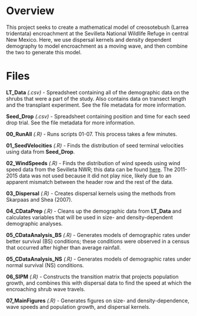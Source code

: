 # Overview

This project seeks to create a mathematical model of creosotebush (Larrea tridentata) encroachment at the Sevilleta National Wildlife Refuge in central New Mexico. Here, we use dispersal kernels and density dependent demography to model encroachment as a moving wave, and then combine the two to generate this model.

# Files

**LT_Data** *(.csv)* - Spreadsheet containing all of the demographic data on the shrubs that were a part of the study. Also contains data on transect length and the transplant experiment. See the file metadata for more information.

**Seed_Drop** *(.csv)* - Spreadsheet containing position and time for each seed drop trial. See the file metadata for more information.

**00_RunAll** *(.R)* - Runs scripts 01-07. This process takes a few minutes.

**01_SeedVelocities** *(.R)* - Finds the distribution of seed terminal velocities using data from **Seed_Drop**.

**02_WindSpeeds** *(.R)* - Finds the distribution of wind speeds using wind speed data from the Sevilleta NWR; this data can be found [here](http://sevlter.unm.edu/content/meteorology-data-sevilleta-national-wildlife-refuge-new-mexico-1988-present). The 2011-2015 data was not used because it did not play nice, likely due to an apparent mismatch between the header row and the rest of the data.

**03_Dispersal** *(.R)* - Creates dispersal kernels using the methods from Skarpaas and Shea (2007).

**04_CDataPrep** *(.R)* - Cleans up the demographic data from **LT_Data** and calculates variables that will be used in size- and density-dependent demographic analyses.

**05_CDataAnalysis_BS** *(.R)* - Generates models of demographic rates under better survival (BS) conditions; these conditions were observed in a census that occurred after higher than average rainfall.

**05_CDataAnalysis_NS** *(.R)* - Generates models of demographic rates under normal survival (NS) conditions.

**06_SIPM** *(.R)* - Constructs the transition matrix that projects population growth, and combines this with dispersal data to find the speed at which the encroaching shrub wave travels.

**07_MainFigures** *(.R)* - Generates figures on size- and density-dependence, wave speeds and population growth, and dispersal kernels.
